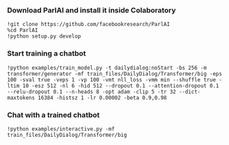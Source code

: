 ### Download ParlAI and install it inside Colaboratory
```
!git clone https://github.com/facebookresearch/ParlAI
%cd ParlAI
!python setup.py develop
```
### Start training a chatbot
```
!python examples/train_model.py -t dailydialog:noStart -bs 256 -m transformer/generator -mf train_files/DailyDialog/Transformer/big -eps 100 -sval true -veps 1 -vp 100 -vmt nll_loss -vmm min --shuffle true -ltim 10 -esz 512 -nl 6 -hid 512 --dropout 0.1 --attention-dropout 0.1 --relu-dropout 0.1 --n-heads 8 -opt adam -clip 5 -tr 32 --dict-maxtokens 16384 -histsz 1 -lr 0.00002 -beta 0.9,0.98
```
### Chat with a trained chatbot
```
!python examples/interactive.py -mf train_files/DailyDialog/Transformer/big
```